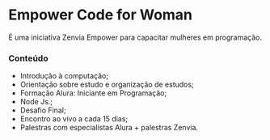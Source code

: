 # Empower Code for Woman

É uma iniciativa Zenvia Empower para capacitar mulheres em programação.

### Conteúdo
- Introdução à computação;
- Orientação sobre estudo e organização de estudos;
- Formação Alura: Iniciante em Programação;
- Node Js.;
- Desafio Final;
- Encontro ao vivo a cada 15 dias;
- Palestras com especialistas Alura + palestras Zenvia.
